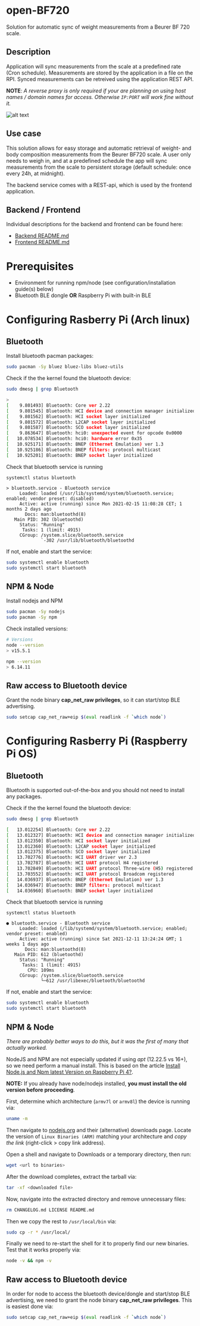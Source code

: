 # open-BF720
Solution for automatic sync of weight measurements from a Beurer BF 720 scale.

##

## Description

Application will sync measurements from the scale at a predefined rate (Cron schedule). Measurements are stored by the application in a file on the RPI. Synced measurements can be retreived using the application REST API.

**NOTE**:
_A reverse proxy is only required if your are planning on using host names / domain names for access. Otherwise `IP:PORT` will work fine without it._


![alt text](images/architecture.png)


## Use case

This solution allows for easy storage and automatic retrieval of weight- and body composition measurements from the Beurer BF720 scale. A user only needs to weigh in, and at a predefined schedule the app will sync measurements from the scale to persistent storage (default schedule: once every 24h, at midnight).

The backend service comes with a REST-api, which is used by the frontend application.

## Backend / Frontend
Individual descriptions for the backend and frontend can be found here:
- [Backend README.md](backend)
- [Frontend README.md](frontend)

# Prerequisites
- Environment for running npm/node (see configuration/installation guide(s) below)
- Bluetooth BLE dongle **OR** Raspberry Pi with built-in BLE


# Configuring Rasberry Pi (Arch linux)

## Bluetooth

Install bluetooth pacman packages:
```sh
sudo pacman -Sy bluez bluez-libs bluez-utils
```

Check if the the kernel found the bluetooth device:
```sh
sudo dmesg | grep Bluetooth

>
[    9.801493] Bluetooth: Core ver 2.22
[    9.801545] Bluetooth: HCI device and connection manager initialized
[    9.801562] Bluetooth: HCI socket layer initialized
[    9.801572] Bluetooth: L2CAP socket layer initialized
[    9.801587] Bluetooth: SCO socket layer initialized
[    9.863647] Bluetooth: hci0: unexpected event for opcode 0x0000
[   10.078534] Bluetooth: hci0: hardware error 0x35
[   10.925171] Bluetooth: BNEP (Ethernet Emulation) ver 1.3
[   10.925186] Bluetooth: BNEP filters: protocol multicast
[   10.925201] Bluetooth: BNEP socket layer initialized
```

Check that bluetooth service is running
```
systemctl status bluetooth

> bluetooth.service - Bluetooth service
     Loaded: loaded (/usr/lib/systemd/system/bluetooth.service; enabled; vendor preset: disabled)
     Active: active (running) since Mon 2021-02-15 11:08:28 CET; 1 months 2 days ago
       Docs: man:bluetoothd(8)
   Main PID: 302 (bluetoothd)
     Status: "Running"
      Tasks: 1 (limit: 4915)
     CGroup: /system.slice/bluetooth.service
             `-302 /usr/lib/bluetooth/bluetoothd
```

If not, enable and start the service:

```sh
sudo systemctl enable bluetooth
sudo systemctl start bluetooth
```

## NPM & Node
Install nodejs and NPM
```sh
sudo pacman -Sy nodejs
sudo pacman -Sy npm
```

Check installed versions:
```sh
# Versions
node --version
> v15.5.1

npm --version
> 6.14.11
```

## Raw access to Bluetooth device
Grant the node binary **cap_net_raw privileges**, so it can start/stop BLE advertising.
```sh
sudo setcap cap_net_raw+eip $(eval readlink -f `which node`)
```

# Configuring Rasberry Pi (Raspberry Pi OS)
## Bluetooth
Bluetooth is supported out-of-the-box and you should not need to install any packages.

Check if the the kernel found the bluetooth device:
```sh
sudo dmesg | grep Bluetooth

[   13.012254] Bluetooth: Core ver 2.22
[   13.012327] Bluetooth: HCI device and connection manager initialized
[   13.012350] Bluetooth: HCI socket layer initialized
[   13.012360] Bluetooth: L2CAP socket layer initialized
[   13.012375] Bluetooth: SCO socket layer initialized
[   13.702776] Bluetooth: HCI UART driver ver 2.3
[   13.702787] Bluetooth: HCI UART protocol H4 registered
[   13.702849] Bluetooth: HCI UART protocol Three-wire (H5) registered
[   13.703552] Bluetooth: HCI UART protocol Broadcom registered
[   14.036937] Bluetooth: BNEP (Ethernet Emulation) ver 1.3
[   14.036947] Bluetooth: BNEP filters: protocol multicast
[   14.036960] Bluetooth: BNEP socket layer initialized
```

Check that bluetooth service is running
```
systemctl status bluetooth

● bluetooth.service - Bluetooth service
     Loaded: loaded (/lib/systemd/system/bluetooth.service; enabled; vendor preset: enabled)
     Active: active (running) since Sat 2021-12-11 13:24:24 GMT; 1 weeks 1 days ago
       Docs: man:bluetoothd(8)
   Main PID: 612 (bluetoothd)
     Status: "Running"
      Tasks: 1 (limit: 4915)
        CPU: 109ms
     CGroup: /system.slice/bluetooth.service
             └─612 /usr/libexec/bluetooth/bluetoothd
```

If not, enable and start the service:

```sh
sudo systemctl enable bluetooth
sudo systemctl start bluetooth
```

## NPM & Node
_There are probably better ways to do this, but it was the first of many that actually worked._

NodeJS and NPM are not especially updated if using _apt_ (12.22.5 vs 16+), so we need perform a manual install.
This is based on the article [Install Node.js and Npm latest Version on Raspberry Pi 4?](https://officialrajdeepsingh.dev/install-node-js-and-npm-latest-version-on-raspberry-pi-4/).

**NOTE:**
If you already have node/nodejs installed, **you must install the old version before proceeding**.

First, determine which architecture (`armv7l` or `armv8l`) the device is running via:
```sh
uname -m
```

Then navigate to [nodejs.org](https://nodejs.org/en/download/) and their (alternative) downloads page.
Locate the version of `Linux Binaries (ARM)` matching your architecture and _copy the link_ (right-click > copy link address).

Open a shell and navigate to Downloads or a temporary directory, then run:
```sh
wget <url to binaries>
```

After the download completes, extract the tarball via:
```sh
tar -xf <downloaded file>
```

Now, navigate into the extracted directory and remove unnecessary files:
```sh
rm CHANGELOG.md LICENSE README.md
```

Then we copy the rest to `/usr/local/bin` via:
```sh
sudo cp -r * /usr/local/
```

Finally we need to re-start the shell for it to properly find our new binaries.
Test that it works properly via:
```sh
node -v && npm -v
```

## Raw access to Bluetooth device
In order for node to access the bluetooth device/dongle and start/stop BLE advertising, we need to grant the node binary
**cap_net_raw privileges**. This is easiest done via:
```sh
sudo setcap cap_net_raw+eip $(eval readlink -f `which node`)
```
